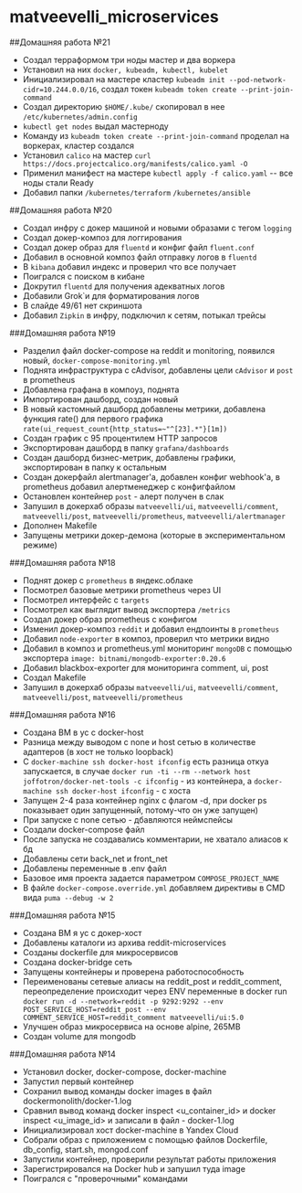 # matveevelli_microservices

##Домашняя работа №21

- Создал терраформом три ноды мастер и два воркера
- Установил на них `docker, kubeadm, kubectl, kubelet`
- Инициализировал на мастере кластер `kubeadm init --pod-network-cidr=10.244.0.0/16`, создал токен `kubeadm token create --print-join-command`
- Создал директорию `$HOME/.kube/` скопировал в нее `/etc/kubernetes/admin.config`
- `kubectl get nodes` выдал мастерноду
- Команду из `kubeadm token create --print-join-command` проделал на воркерах, кластер создался
- Установил `calico` на мастер `curl https://docs.projectcalico.org/manifests/calico.yaml -O`
- Применил манифест на мастере `kubectl apply -f calico.yaml` -- все ноды стали Ready
- Добавил папки `/kubernetes/terraform` `/kubernetes/ansible`


##Домашняя работа №20

- Создал инфру с докер машиной и новыми образами с тегом `logging`
- Создал докер-композ для логгирования
- Создал докер образ для `fluentd` и конфиг файл `fluent.conf`
- Добавил в основной композ файл отправку логов в `fluentd`
- В `kibana` добавил индекс и проверил что все получает
- Поигрался с поиском в кибане
- Докрутил `fluentd` для получения адекватных логов
- Добавили Grok`и для форматирования логов
- В слайде 49/61 нет скриншота
- Добавил `Zipkin` в инфру, подключил к сетям, потыкал трейсы

###Домашняя работа №19

- Разделил файл docker-compose на reddit и monitoring, появился новый, `docker-compose-monitoring.yml`
- Поднята инфраструктура с cAdvisor, добавлены цели `cAdvisor` и `post` в prometheus
- Добавлена графана в компоуз, поднята
- Импортирован дашборд, создан новый
- В новый кастомный дашборд добавлены метрики, добавлена функция rate() для первого графика `rate(ui_request_count{http_status=~"^[23].*"}[1m])`
- Создан график с 95 процентилем HTTP запросов
- Экспортирован дашборд в папку `grafana/dashboards`
- Создан дашборд бизнес-метрик, добавлены графики, экспортирован в папку к остальным
- Создан докерфайл alertmanager'a, добавлен конфиг webhook'a, в prometheus добавил алертменеджер с конфигфайлом
- Остановлен контейнер `post` - алерт получен в слак
- Запушил в докерхаб образы `matveevelli/ui`, `matveevelli/comment`, `matveevelli/post`, `matveevelli/prometheus`, `matveevelli/alertmanager`
- Дополнен Makefile
- Запущены метрики докер-демона (которые в экспериментальном режиме)


###Домашняя работа №18

- Поднят докер с `prometheus` в яндекс.облаке
- Посмотрел базовые метрики prometheus через UI
- Посмотрел интерфейс с `targets`
- Посмотрел как выглядит вывод экспортера `/metrics`
- Создал докер образ prometheus с конфигом
- Изменил докер-композ `reddit` и добавил ендпоинты в `prometheus`
- Добавил `node-exporter` в композ, проверил что метрики видно
- Добавил в композ и prometheus.yml мониторинг `mongoDB` с помощью экспортера `image: bitnami/mongodb-exporter:0.20.6`
- Добавил blackbox-exporter для мониторинга comment, ui, post
- Создал Makefile
- Запушил в докерхаб образы `matveevelli/ui`, `matveevelli/comment`, `matveevelli/post`, `matveevelli/prometheus`

###Домашняя работа №16

- Создана ВМ в yc с docker-host
- Разница между выводом с none и host сетью в количестве адаптеров (в хост не только loopback)
- С `docker-machine ssh docker-host ifconfig` есть разница откуа запускается, в случае `docker run -ti --rm --network host joffotron/docker-net-tools -c ifconfig` - из контейнера, а `docker-machine ssh docker-host ifconfig` - с хоста
- Запущен 2-4 раза контейнер nginx с флагом -d, при docker ps показывает один запущенный, потому-что он уже запущен)
- При запуске с none сетью - дбавляются неймспейсы
- Создали docker-compose файл
- После запуска не создавались комментарии, не хватало алиасов к бд
- Добавлены сети back_net и front_net
- Добавлены переменные в .env файл
- Базовое имя проекта задается параметром `COMPOSE_PROJECT_NAME`
- В файле `docker-compose.override.yml` добавляем директивы в CMD вида `puma --debug -w 2`

###Домашняя работа №15

- Создана ВМ я yc с докер-хост
- Добавлены каталоги из архива reddit-microservices
- Созданы dockerfile для микросервисов
- Создана docker-bridge сеть
- Запущены контейнеры и проверена работоспособность
- Переименованы сетевые алиасы на reddit_post и reddit_comment, переопределение происходит через ENV переменные в docker run `docker run -d --network=reddit -p 9292:9292 --env POST_SERVICE_HOST=reddit_post --env COMMENT_SERVICE_HOST=reddit_comment matveevelli/ui:5.0`
- Улучшен образ микросервиса на основе alpine, 265MB
- Создан volume для mongodb

###Домашняя работа №14

- Установил docker, docker-compose, docker-machine
- Запустил первый контейнер
- Сохранил вывод команды docker images в файл dockermonolith/docker-1.log
- Сравнил вывод команд docker inspect <u_container_id> и docker inspect <u_image_id> и записали в файл - docker-1.log
- Инициализировал хост docker-machine в Yandex Cloud
- Собрали образ с приложением с помощью файлов Dockerfile, db_config, start.sh, mongod.conf
- Запустили контейнер, проверили результат работы приложения
- Зарегистрировался на Docker hub и запушил туда image
- Поигрался с "проверочными" командами
